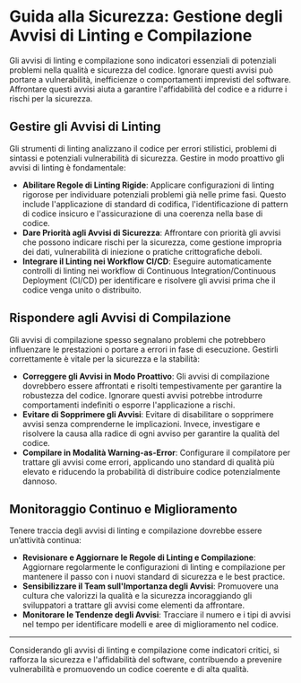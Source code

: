 # Guida alla Sicurezza: Gestione degli Avvisi di Linting e Compilazione

Gli avvisi di linting e compilazione sono indicatori essenziali di potenziali problemi nella qualità e sicurezza del codice. Ignorare questi avvisi può portare a vulnerabilità, inefficienze o comportamenti imprevisti del software. Affrontare questi avvisi aiuta a garantire l'affidabilità del codice e a ridurre i rischi per la sicurezza.

## Gestire gli Avvisi di Linting

Gli strumenti di linting analizzano il codice per errori stilistici, problemi di sintassi e potenziali vulnerabilità di sicurezza. Gestire in modo proattivo gli avvisi di linting è fondamentale:

- **Abilitare Regole di Linting Rigide**: Applicare configurazioni di linting rigorose per individuare potenziali problemi già nelle prime fasi. Questo include l'applicazione di standard di codifica, l'identificazione di pattern di codice insicuro e l'assicurazione di una coerenza nella base di codice.
- **Dare Priorità agli Avvisi di Sicurezza**: Affrontare con priorità gli avvisi che possono indicare rischi per la sicurezza, come gestione impropria dei dati, vulnerabilità di iniezione o pratiche crittografiche deboli.
- **Integrare il Linting nei Workflow CI/CD**: Eseguire automaticamente controlli di linting nei workflow di Continuous Integration/Continuous Deployment (CI/CD) per identificare e risolvere gli avvisi prima che il codice venga unito o distribuito.

## Rispondere agli Avvisi di Compilazione

Gli avvisi di compilazione spesso segnalano problemi che potrebbero influenzare le prestazioni o portare a errori in fase di esecuzione. Gestirli correttamente è vitale per la sicurezza e la stabilità:

- **Correggere gli Avvisi in Modo Proattivo**: Gli avvisi di compilazione dovrebbero essere affrontati e risolti tempestivamente per garantire la robustezza del codice. Ignorare questi avvisi potrebbe introdurre comportamenti indefiniti o esporre l'applicazione a rischi.
- **Evitare di Sopprimere gli Avvisi**: Evitare di disabilitare o sopprimere avvisi senza comprenderne le implicazioni. Invece, investigare e risolvere la causa alla radice di ogni avviso per garantire la qualità del codice.
- **Compilare in Modalità Warning-as-Error**: Configurare il compilatore per trattare gli avvisi come errori, applicando uno standard di qualità più elevato e riducendo la probabilità di distribuire codice potenzialmente dannoso.

## Monitoraggio Continuo e Miglioramento

Tenere traccia degli avvisi di linting e compilazione dovrebbe essere un’attività continua:

- **Revisionare e Aggiornare le Regole di Linting e Compilazione**: Aggiornare regolarmente le configurazioni di linting e compilazione per mantenere il passo con i nuovi standard di sicurezza e le best practice.
- **Sensibilizzare il Team sull'Importanza degli Avvisi**: Promuovere una cultura che valorizzi la qualità e la sicurezza incoraggiando gli sviluppatori a trattare gli avvisi come elementi da affrontare.
- **Monitorare le Tendenze degli Avvisi**: Tracciare il numero e i tipi di avvisi nel tempo per identificare modelli e aree di miglioramento nel codice.

---

Considerando gli avvisi di linting e compilazione come indicatori critici, si rafforza la sicurezza e l'affidabilità del software, contribuendo a prevenire vulnerabilità e promuovendo un codice coerente e di alta qualità.

